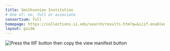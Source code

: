 ```yaml
---
title: Smithsonian Institution
# One of: no, full or associate
consortium: full
homepage: https://collections.si.edu/search/results.htm?q=&iiif.enabled=true
layout: guide
---
```


![Press the IIIF button then copy the view manifest button](smithsonian.png)
